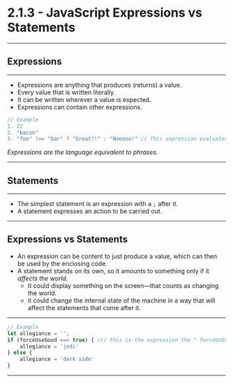 # 2.1.3 - JavaScript Expressions vs Statements

---

## Expressions

---

- Expressions are anything that produces (returns) a value.
- Every value that is written literally.
- It can be written wherever a value is expected.
- Expressions can contain other expressions.

```js
// Example
1. 22
2. "bacon"
3. "foo" !== "bar" ? "Great!!" : "Nooooo!" // This expression evaluates to "Great!!"

```

_Expressions are the language equivalent to phrases._

---

## Statements

---

- The simplest statement is an expression with a `;` after it.
- A statement expresses an action to be carried out.

---

## Expressions vs Statements

- An expression can be content to just produce a value, which can then be used by the enclosing code.
- A statement stands on its own, so it amounts to something only if it _affects the world._ 
    - It could display something on the screen—that counts as changing the world.
    - it could change the internal state of the machine in a way that will affect the statements that come after it.

---

```js
// Example
let allegiance = '';
if (forceUseGood === true) { /// this is the expression the " forceUsGOod === true)
    allegiance = 'jedi'
} else {
    allegiance = 'dark side'
}
```

---